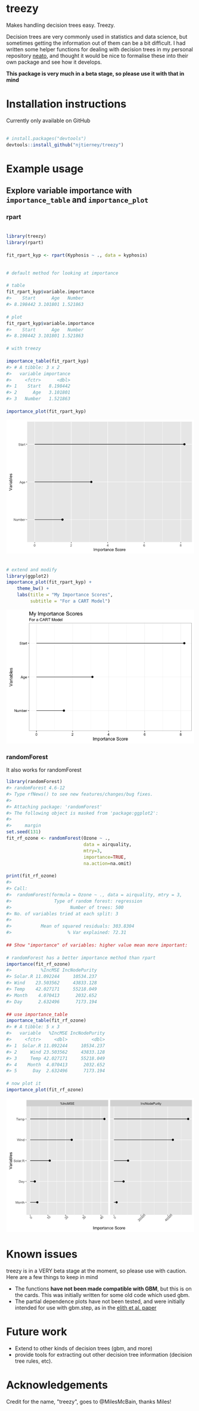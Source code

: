 
treezy
======

Makes handling decision trees easy. Treezy.

Decision trees are very commonly used in statistics and data science, but sometimes getting the information out of them can be a bit difficult. I had written some helper functions for dealing with decision trees in my personal repository [neato](www.github.com/njtierney/neato), and thought it would be nice to formalise these into their own package and see how it develops.

**This package is very much in a beta stage, so please use it with that in mind**

<!-- * Badges for Travis-CI (and any other badges) -->
<!-- README.md is generated from README.Rmd. Please edit that file -->
Installation instructions
=========================

Currently only available on GitHub

``` r

# install.packages("devtools")
devtools::install_github("njtierney/treezy")
```

Example usage
=============

Explore variable importance with `importance_table` and `importance_plot`
-------------------------------------------------------------------------

### rpart

``` r

library(treezy)
library(rpart)

fit_rpart_kyp <- rpart(Kyphosis ~ ., data = kyphosis)
```

``` r

# default method for looking at importance

# table
fit_rpart_kyp$variable.importance
#>    Start      Age   Number 
#> 8.198442 3.101801 1.521863

# plot
fit_rpart_kyp$variable.importance
#>    Start      Age   Number 
#> 8.198442 3.101801 1.521863

# with treezy

importance_table(fit_rpart_kyp)
#> # A tibble: 3 x 2
#>   variable importance
#>     <fctr>      <dbl>
#> 1    Start   8.198442
#> 2      Age   3.101801
#> 3   Number   1.521863

importance_plot(fit_rpart_kyp)
```

![](README-unnamed-chunk-4-1.png)

``` r

# extend and modify
library(ggplot2)
importance_plot(fit_rpart_kyp) + 
    theme_bw() + 
    labs(title = "My Importance Scores",
         subtitle = "For a CART Model")
```

![](README-unnamed-chunk-4-2.png)

### randomForest

It also works for randomForest

``` r
library(randomForest)
#> randomForest 4.6-12
#> Type rfNews() to see new features/changes/bug fixes.
#> 
#> Attaching package: 'randomForest'
#> The following object is masked from 'package:ggplot2':
#> 
#>     margin
set.seed(131)
fit_rf_ozone <- randomForest(Ozone ~ ., 
                             data = airquality, 
                             mtry=3,
                             importance=TRUE, 
                             na.action=na.omit)
  
print(fit_rf_ozone)
#> 
#> Call:
#>  randomForest(formula = Ozone ~ ., data = airquality, mtry = 3,      importance = TRUE, na.action = na.omit) 
#>                Type of random forest: regression
#>                      Number of trees: 500
#> No. of variables tried at each split: 3
#> 
#>           Mean of squared residuals: 303.8304
#>                     % Var explained: 72.31

## Show "importance" of variables: higher value mean more important:

# randomForest has a better importance method than rpart
importance(fit_rf_ozone)
#>           %IncMSE IncNodePurity
#> Solar.R 11.092244     10534.237
#> Wind    23.503562     43833.128
#> Temp    42.027171     55218.049
#> Month    4.070413      2032.652
#> Day      2.632496      7173.194

## use importance_table
importance_table(fit_rf_ozone)
#> # A tibble: 5 x 3
#>   variable   %IncMSE IncNodePurity
#>     <fctr>     <dbl>         <dbl>
#> 1  Solar.R 11.092244     10534.237
#> 2     Wind 23.503562     43833.128
#> 3     Temp 42.027171     55218.049
#> 4    Month  4.070413      2032.652
#> 5      Day  2.632496      7173.194

# now plot it
importance_plot(fit_rf_ozone)
```

![](README-unnamed-chunk-5-1.png)

Known issues
============

treezy is in a VERY beta stage at the moment, so please use with caution. Here are a few things to keep in mind

-   The functions **have not been made compatible with GBM**, but this is on the cards. This was initially written for some old code which used gbm.
-   The partial dependence plots have not been tested, and were initially intended for use with gbm.step, as in the [elith et al. paper](https://cran.r-project.org/web/packages/dismo/vignettes/brt.pdf)

Future work
===========

-   Extend to other kinds of decision trees (gbm, and more)
-   provide tools for extracting out other decision tree information (decision tree rules, etc).

Acknowledgements
================

Credit for the name, "treezy", goes to @MilesMcBain, thanks Miles!
